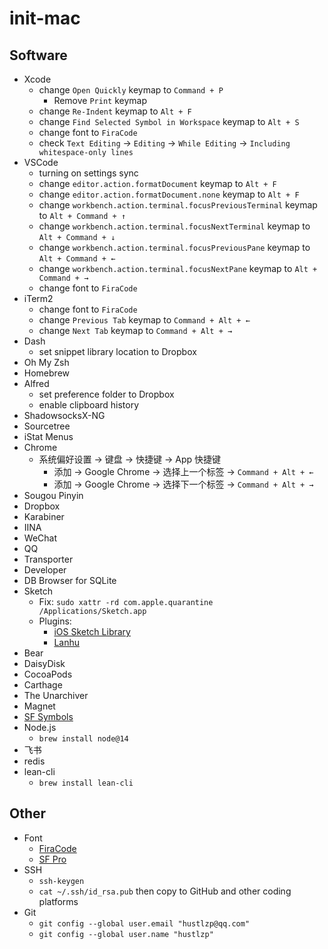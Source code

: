 # init-mac

## Software

* Xcode
  * change `Open Quickly` keymap to `Command + P`
    * Remove `Print` keymap 
  * change `Re-Indent` keymap to `Alt + F`
  * change `Find Selected Symbol in Workspace` keymap to `Alt + S`
  * change font to `FiraCode`
  * check `Text Editing` -> `Editing` -> `While Editing` -> `Including whitespace-only lines`
* VSCode
  * turning on settings sync
  * change `editor.action.formatDocument` keymap to `Alt + F`
  * change `editor.action.formatDocument.none` keymap to `Alt + F`
  * change `workbench.action.terminal.focusPreviousTerminal` keymap to `Alt + Command + ↑`
  * change `workbench.action.terminal.focusNextTerminal` keymap to `Alt + Command + ↓`
  * change `workbench.action.terminal.focusPreviousPane` keymap to `Alt + Command + ←`
  * change `workbench.action.terminal.focusNextPane` keymap to `Alt + Command + →`
  * change font to `FiraCode`
* iTerm2
  * change font to `FiraCode`
  * change `Previous Tab` keymap to `Command + Alt + ←`
  * change `Next Tab` keymap to `Command + Alt + →`
* Dash
  * set snippet library location to Dropbox
* Oh My Zsh
* Homebrew
* Alfred
  * set preference folder to Dropbox
  * enable clipboard history
* ShadowsocksX-NG
* Sourcetree
* iStat Menus
* Chrome
  * 系统偏好设置 -> 键盘 -> 快捷键 -> App 快捷键
    * 添加 -> Google Chrome -> 选择上一个标签 -> `Command + Alt + ←`
    * 添加 -> Google Chrome -> 选择下一个标签 -> `Command + Alt + →`
* Sougou Pinyin 
* Dropbox
* Karabiner
* IINA
* WeChat
* QQ
* Transporter
* Developer
* DB Browser for SQLite
* Sketch
  * Fix: `sudo xattr -rd com.apple.quarantine /Applications/Sketch.app` 
  * Plugins:
    * [iOS Sketch Library](https://developer.apple.com/design/resources/)
    * [Lanhu](https://lanhuapp.com/mac)
* Bear
* DaisyDisk
* CocoaPods
* Carthage
* The Unarchiver
* Magnet
* [SF Symbols](https://developer.apple.com/sf-symbols/)
* Node.js
  * `brew install node@14`
* 飞书
* redis
* lean-cli
  * `brew install lean-cli`

## Other

* Font
  * [FiraCode](https://github.com/tonsky/FiraCode)
  * [SF Pro](https://developer.apple.com/fonts/)
* SSH
  * `ssh-keygen`
  * `cat ~/.ssh/id_rsa.pub` then copy to GitHub and other coding platforms
* Git
  * `git config --global user.email "hustlzp@qq.com"`
  * `git config --global user.name "hustlzp"`

